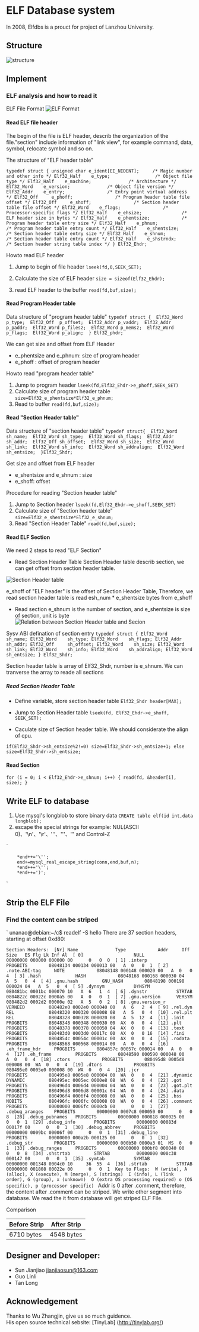 # ELF Database system
In 2008, Elfdbs is a prouct for project of Lanzhou University.

## Structure
![structure](https://github.com/unanao/Elfdbs/blob/master/document/12.png.png)

## Implement
### ELF analysis and how to read it
ELF File Format
![ELF Format](https://github.com/unanao/Elfdbs/blob/master/document/img/elf_formate.JPG)

#### Read ELF file header
The begin of the file is ELF header, describ the organization of the file."section" include information of "link view", for example command, data, symbol, relocate symbol and so on.

The structure of "ELF header table"

`
	typedef struct
	{
		unsigned char e_ident[EI_NIDENT];     /* Magic number and other info */
		Elf32_Half    e_type;                 /* Object file type */
		Elf32_Half    e_machine;              /* Architecture */
		Elf32_Word    e_version;              /* Object file version */
		Elf32_Addr    e_entry;                /* Entry point virtual address */
		Elf32_Off     e_phoff;                /* Program header table file offset */
		Elf32_Off     e_shoff;                /* Section header table file offset */
		Elf32_Word    e_flags;                /* Processor-specific flags */
		Elf32_Half    e_ehsize;               /* ELF header size in bytes */
		Elf32_Half    e_phentsize;            /* Program header table entry size */
		Elf32_Half    e_phnum;                /* Program header table entry count */
		Elf32_Half    e_shentsize;            /* Section header table entry size */
		Elf32_Half    e_shnum;                /* Section header table entry count */
		Elf32_Half    e_shstrndx;             /* Section header string table index */
	} Elf32_Ehdr;
`

Howto read ELF header
1. Jump to begin of file header
`
	lseek(fd,0,SEEK_SET);
`

2. Calculate the size of ELF header
`
	size = sizeof(Elf32_Ehdr);
`

3. read ELF header to the buffer
`
	read(fd,buf,size);
`

#### Read Program Header table
Data structure of "program header table"
`
	typedef struct { 
		Elf32_Word p_type; 
		Elf32_Off  p_offset; 
		Elf32_Addr p_vaddr; 
		Elf32_Addr p_paddr; 
		Elf32_Word p_filesz; 
		Elf32_Word p_memsz; 
		Elf32_Word p_flags; 
		Elf32_Word p_align; 
	} Elf32_phdr; 
`

We can get size and offset from ELF Header
* e_phentsize and  e_phnum: size of program header
* e_phoff : offset of program header

Howto read "program header table"
1. Jump to program header 
`
	lseek(fd,Elf32_Ehdr->e_phoff,SEEK_SET)
`
2. Calculate size of program header table
`
	size=Elf32_e_phentsize*Elf32_e_phnum;
`
3. Read to buffer
`
	read(fd,buf,size);
`
#### Read "Section Header table"
Data structure of "section header table"
`
	typedef struct{ 
		Elf32_Word sh_name; 
		Elf32_Word sh_type; 
		Elf32_Word sh_flags; 
		Elf32_Addr sh_addr; 
		Elf32_Off sh_offset; 
		Elf32_Word sh_size; 
		Elf32_Word sh_link; 
		Elf32_Word sh_info; 
		Elf32_Word sh_addralign; 
		Elf32_Word sh_entsize; 
	}Elf32_Shdr; 
`

Get size and offset from ELF header
* e_shentsize and e_shnum : size 
* e_shoff: offset

Procedure for reading "Section header table"
1. Jump to Section header
`
	lseek(fd,Elf32_Ehdr->e_shoff,SEEK_SET)
`
2. Calculate size of "Section header table"
`
	size=Elf32_e_shentsize*Elf32_e_shnum;
`
3. Read "Section Header Table"
`
	read(fd,buf,size);
`

#### Read ELF Section
We need 2 steps to read "ELF Section"
* Read Section Header Table 
Section Header table describ section, we can get offset from section header table.

![Section Header table](https://github.com/unanao/Elfdbs/blob/master/document/img/section-header-table.png)

e_shoff of "ELF header" is the offset of Section Header Table, Therefore, we read section header table is read esh_num * e_shentsize bytes from e_shoff   

* Read section
e_shnum is the number of section, and e_shentsize is size of section, unit is byte
![Relation between Section Header table and Secion](https://github.com/unanao/Elfdbs/blob/master/document/img/section-header2section.png)

Sysv ABI defination of section entry
`
	typedef struct {
	  Elf32_Word    sh_name;
	  Elf32_Word    sh_type;
	  Elf32_Word    sh_flags;
	  Elf32_Addr    sh_addr;
	  Elf32_Off     sh_offset;
	  Elf32_Word    sh_size;
	  Elf32_Word    sh_link;
	  Elf32_Word    sh_info;
	  Elf32_Word    sh_addralign;
	  Elf32_Word    sh_entsize;
	} Elf32_Shdr;
`

Section header table is array of  Elf32_Shdr, number is e_shnum. We can tranverse the array to reade all sections

##### Read Section Header Table
* Define variable, store section header table
`
	Elf32_Shdr header[MAX];
`

* Jump to Section Header table
`
	lseek(fd, Elf32_Ehdr->e_shoff, SEEK_SET);
`

* Caculate size of Section header table.
We should considerate the align of cpu.

`
  if(Elf32_Shdr->sh_entsize%2!=0)
		size=Elf32_Shdr->sh_entsize+1;
  else
        size=Elf32_Shdr->sh_entsize;
`

#### Read Section 

`
	for (i = 0; i < Elf32_Ehdr->e_shnum; i++) {
		  read(fd, &header[i], size);
	}
`

## Write ELF to database
1. Use mysql's longblob to store binary data
`
CREATE table elf(id int,data longblob);
`
2. escape the special strings
for example: NUL(ASCII 0)、'\n'、'\r'、'\'’、'''、'" and Control-Z 

`

        *end++='\'';
        end+=mysql_real_escape_string(conn,end,buf,n);
        *end++='\'';
        *end++=')';
`

## Strip the ELF File
### Find the content can be striped
`
unanao@debian:~/c$ readelf -S hello 
There are 37 section headers, starting at offset 0xd80: 

`
Section Headers: 
  [Nr] Name              Type            Addr     Off    Size   ES Flg Lk Inf Al 
  [ 0]                   NULL            00000000 000000 000000 00      0   0  0 
  [ 1] .interp           PROGBITS        08048134 000134 000013 00   A  0   0  1 
  [ 2] .note.ABI-tag     NOTE            08048148 000148 000020 00   A  0   0  4 
  [ 3] .hash             HASH            08048168 000168 000030 04   A  5   0  4 
  [ 4] .gnu.hash         GNU_HASH        08048198 000198 000024 04   A  5   0  4 
  [ 5] .dynsym           DYNSYM          080481bc 0001bc 000070 10   A  6   1  4 
  [ 6] .dynstr           STRTAB          0804822c 00022c 0000a5 00   A  0   0  1 
  [ 7] .gnu.version      VERSYM          080482d2 0002d2 00000e 02   A  5   0  2 
  [ 8] .gnu.version_r    VERNEED         080482e0 0002e0 000040 00   A  6   2  4 
  [ 9] .rel.dyn          REL             08048320 000320 000008 08   A  5   0  4 
  [10] .rel.plt          REL             08048328 000328 000020 08   A  5  12  4 
  [11] .init             PROGBITS        08048348 000348 000030 00  AX  0   0  4 
  [12] .plt              PROGBITS        08048378 000378 000050 04  AX  0   0  4 
  [13] .text             PROGBITS        080483d0 0003d0 00017c 00  AX  0   0 16 
  [14] .fini             PROGBITS        0804854c 00054c 00001c 00  AX  0   0  4 
  [15] .rodata           PROGBITS        08048568 000568 000014 00   A  0   0  4 
  [16] .eh_frame_hdr     PROGBITS        0804857c 00057c 000014 00   A  0   0  4 
  [17] .eh_frame         PROGBITS        08048590 000590 000048 00   A  0   0  4 
  [18] .ctors            PROGBITS        080495d8 0005d8 000008 00  WA  0   0  4 
  [19] .dtors            PROGBITS        080495e0 0005e0 000008 00  WA  0   0  4 
  [20] .jcr              PROGBITS        080495e8 0005e8 000004 00  WA  0   0  4 
  [21] .dynamic          DYNAMIC         080495ec 0005ec 0000e8 08  WA  6   0  4 
  [22] .got              PROGBITS        080496d4 0006d4 000004 04  WA  0   0  4 
  [23] .got.plt          PROGBITS        080496d8 0006d8 00001c 04  WA  0   0  4 
  [24] .data             PROGBITS        080496f4 0006f4 000008 00  WA  0   0  4 
  [25] .bss              NOBITS          080496fc 0006fc 000008 00  WA  0   0  4 
  [26] .comment          PROGBITS        00000000 0006fc 0000cb 00      0   0  1 
  [27] .debug_aranges    PROGBITS        00000000 0007c8 000050 00      0   0  8 
  [28] .debug_pubnames   PROGBITS        00000000 000818 000025 00      0   0  1 
  [29] .debug_info       PROGBITS        00000000 00083d 00017f 00      0   0  1 
  [30] .debug_abbrev     PROGBITS        00000000 0009bc 00006f 00      0   0  1 
  [31] .debug_line       PROGBITS        00000000 000a2b 000125 00      0   0  1 
  [32] .debug_str        PROGBITS        00000000 000b50 0000a3 01  MS  0   0  1 
  [33] .debug_ranges     PROGBITS        00000000 000bf8 000040 00      0   0  8 
  [34] .shstrtab         STRTAB          00000000 000c38 000147 00      0   0  1 
  [35] .symtab           SYMTAB          00000000 001348 0004c0 10     36  55  4 
  [36] .strtab           STRTAB          00000000 001808 00022e 00      0   0  1 
Key to Flags: 
  W (write), A (alloc), X (execute), M (merge), S (strings) 
  I (info), L (link order), G (group), x (unknown) 
  O (extra OS processing required) o (OS specific), p (processor specific) 
`
Addr is 0 after .comment, therefore, the content after .comment can be striped. We write other segment into database. We read the it from database will get striped ELF File.

Comparison

| Before Strip | After Strip |
| ------------ | ----------- |
|6710 bytes    | 4548 bytes  |


## Designer and Developer:
* Sun Jianjiao <jianjiaosun@163.com>
* Guo Linli
* Tan Long

## Acknowledgement
Thanks to Wu Zhangjin, give us so much guidence.  
His open source technical sebsite: [TinyLab] (http://tinylab.org/)
